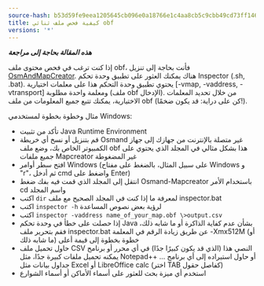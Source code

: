 ```yaml
---
source-hash: b53d59fe9eea1205645cb096e0a18766e1c4aa8cb5c9cbb49cd73ff14655af86
title: كيفية فحص ملف ثنائي obf
versions: '*'
---
```


**_هذه المقالة بحاجة إلى مراجعة_**

إذا كنت ترغب في فحص محتوى ملف obf، فأنت بحاجة إلى تنزيل [OsmAndMapCreator](https://download.osmand.net/latest-night-build/OsmAndMapCreator-main.zip). هناك يمكنك العثور على تطبيق وحدة تحكم Inspector (.sh, .bat). يحتوي تطبيق وحدة التحكم هذا على معلمات اختيارية [-vmap, -vaddress, -vtransport] ومعلمة واحدة مطلوبة (ملف obf الإدخال). من خلال تحديد المعلمات الاختيارية، يمكنك تتبع جميع المعلومات من ملف obf (كن على دراية: قد يكون ضخمًا!).

مثال وخطوة بخطوة لمستخدمي Windows:
- تأكد من تثبيت Java Runtime Environment
- قم بتنزيل أو نسخ أي خريطة Osmand غير متصلة بالإنترنت من جهازك إلى جهاز الكمبيوتر الخاص بك، وضع ملف obf هذا بشكل مثالي في المجلد الذي يحتوي على جميع ملفات Mapcreator غير المضغوطة
- افتح سطر أوامر Windows (على سبيل المثال، بالضغط على مفتاح Windows و "r"، ثم أدخل cmd واضغط على Enter)
- انتقل إلى المجلد الذي قمت فيه بفك ضغط Osmand-Mapcreator باستخدام الأمر cd واسم المجلد
- اكتب `dir` لمعرفة ما إذا كنت في المجلد الصحيح مع ملف inspector.bat
- اكتب `inspector -h` لرؤية بعض نصوص المساعدة
- اكتب `inspector -vaddress name_of_your_map.obf \>output.csv`
- إذا حصلت على خطأ في وحدة تحكم Java بشأن عدم كفاية الذاكرة أو ما شابه ذلك، فقم بتحرير ملف inspector.bat عن طريق زيادة الرقم في المعلمة -Xmx512M (أو ما شابه ذلك) خطوة بخطوة إلى قيمة أعلى
- حاول تحميل ملف CSV النصي هذا (الذي قد يكون كبيرًا جدًا) في أي محرر أو برنامج يمكنه تحميل ملفات كبيرة جدًا، مثل Notepad++ ... أو حاول استيراده إلى أي برنامج جداول بيانات مثل Excel أو LibreOffice calc (اختر TAB كفاصل حقول)
- استخدم أي ميزة بحث للعثور على أسماء الأماكن أو أسماء الشوارع